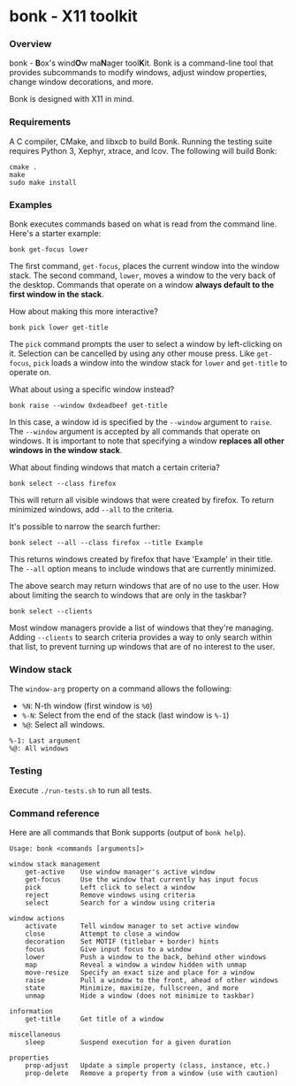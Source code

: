 bonk - X11 toolkit
==================

### Overview

bonk - **B**ox's wind**O**w ma**N**ager tool**K**it. Bonk is a command-line
tool that provides subcommands to modify windows, adjust window properties,
change window decorations, and more.

Bonk is designed with X11 in mind.

### Requirements

A C compiler, CMake, and libxcb to build Bonk. Running the testing suite
requires Python 3, Xephyr, xtrace, and lcov. The following will build Bonk:

```
cmake .
make
sudo make install
```

### Examples

Bonk executes commands based on what is read from the command line. Here's a
starter example:

```
bonk get-focus lower
```

The first command, `get-focus`, places the current window into the window stack.
The second command, `lower`, moves a window to the very back of the desktop.
Commands that operate on a window **always default to the first window in the
stack**.

How about making this more interactive?

```
bonk pick lower get-title
```

The `pick` command prompts the user to select a window by left-clicking on it.
Selection can be cancelled by using any other mouse press. Like `get-focus`,
`pick` loads a window into the window stack for `lower` and `get-title` to
operate on.

What about using a specific window instead?

```
bonk raise --window 0xdeadbeef get-title
```

In this case, a window id is specified by the `--window` argument to `raise`.
The `--window` argument is accepted by all commands that operate on windows. It
is important to note that specifying a window **replaces all other windows in
the window stack**.

What about finding windows that match a certain criteria?

```
bonk select --class firefox
```

This will return all visible windows that were created by firefox. To return
minimized windows, add `--all` to the criteria.

It's possible to narrow the search further:

```
bonk select --all --class firefox --title Example
```

This returns windows created by firefox that have 'Example' in their title. The
`--all` option means to include windows that are currently minimized.

The above search may return windows that are of no use to the user. How about
limiting the search to windows that are only in the taskbar?

```
bonk select --clients
```

Most window managers provide a list of windows that they're managing. Adding
`--clients` to search criteria provides a way to only search within that list,
to prevent turning up windows that are of no interest to the user.

### Window stack

The `window-arg` property on a command allows the following:

* `%N`: N-th window (first window is `%0`)
* `%-N`: Select from the end of the stack (last window is `%-1`)
* `%@`: Select all windows.

```
%-1: Last argument
%@: All windows
```

### Testing

Execute `./run-tests.sh` to run all tests.

### Command reference

Here are all commands that Bonk supports (output of `bonk help`).

```
Usage: bonk <commands [arguments]>

window stack management
    get-active    Use window manager's active window
    get-focus     Use the window that currently has input focus
    pick          Left click to select a window
    reject        Remove windows using criteria
    select        Search for a window using criteria

window actions
    activate      Tell window manager to set active window
    close         Attempt to close a window
    decoration    Set MOTIF (titlebar + border) hints
    focus         Give input focus to a window
    lower         Push a window to the back, behind other windows
    map           Reveal a window a window hidden with unmap
    move-resize   Specify an exact size and place for a window
    raise         Pull a window to the front, ahead of other windows
    state         Minimize, maximize, fullscreen, and more
    unmap         Hide a window (does not minimize to taskbar)

information
    get-title     Get title of a window

miscellaneous
    sleep         Suspend execution for a given duration

properties
    prop-adjust   Update a simple property (class, instance, etc.)
    prop-delete   Remove a property from a window (use with caution)
```
